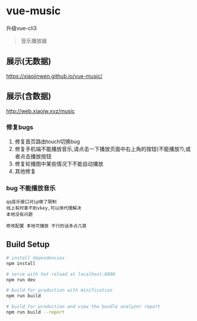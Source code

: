 # vue-music

升级vue-cli3
> 音乐播放器

## 展示(无数据)
 https://xiaojinwen.github.io/vue-music/

## 展示(含数据)
 http://web.xiaojw.xyz/music

### 修复bugs
1. 修复首页路由touch切换bug
2. 修复手机端不能播放音乐,请点击一下播放页面中右上角的按钮(不能播放?),或者点击播放按钮
3. 修复轮播图中某些情况下不能自动播放
4. 其他修复

### bug 不能播放音乐
    qq音乐接口对ip做了限制
    线上有时拿不到vkey,可以用代理解决
    本地没有问题

    修改配置 本地可播放 不行的话多点几首
## Build Setup

``` bash
# install dependencies
npm install

# serve with hot reload at localhost:8080
npm run dev

# build for production with minification
npm run build

# build for production and view the bundle analyzer report
npm run build --report
```
